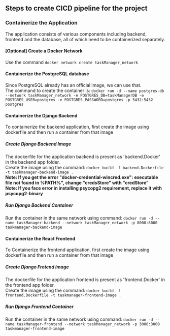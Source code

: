 ## Steps to create CICD pipeline for the project

### Containerize the Application
The application consists of various components including backend, frontend and the database, all of which need to be containerized separately.

#### [Optional] Create a Docker Network
Use the command `docker network create taskManager_network`

#### Containerize the PostgreSQL database
Since PostgreSQL already has an official image, we can use that.<br>
The command to create the container is: 
`docker run -d --name postgres-db --network taskManager_network -e POSTGRES_DB=taskManagerDB -e POSTGRES_USER=postgres -e POSTGRES_PASSWORD=postgres -p 5432:5432 postgres`

#### Containerize the Django Backend
To containerize the backend application, first create the image using dockerfile and then run a container from that image

##### Create Django Backend Image
The dockerfile for the application backend is present as 'backend.Docker' in the backend app folder.<br>
Create the image using the command: `docker build -f backend.Dockerfile -t taskmanager-backend-image .`<br>
<b> Note: If you get the error "docker-credential-wincred.exe": executable file not found in %PATH%", change "credsStore" with "credStore"<br></b>
<b> Note: If you face error in installing psycopg2 requirement, replace it with psycopg2-binary<br></b>

##### Run Django Backend Container
Run the container in the same network using command: `docker run -d --name taskManager-backend --network taskManager_network -p 8000:8000 taskmanager-backend-image`

#### Containerize the React Frontend
To Containerize the frontend application, first create the image using dockerfile and then run a container from that image

##### Create Django Frotend Image
The dockerfile for the application frontend is present as 'frontend.Docker' in the frontend app folder.<br>
Create the image using the command: `docker build -f frontend.Dockerfile -t taskmanager-frontend-image .`<br>

##### Run Django Frontend Container
Run the container in the same network using command: `docker run -d --name taskManager-frontend --network taskManager_network -p 3000:3000 taskmanager-frontend-image`
